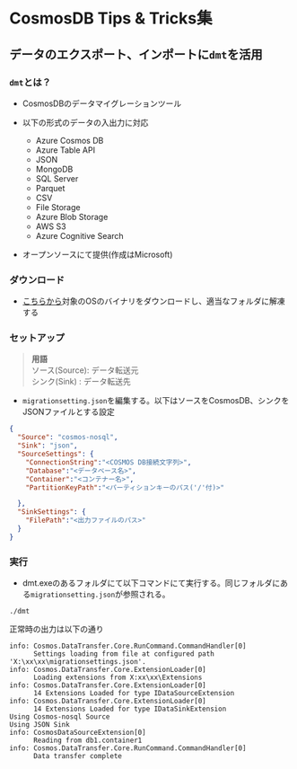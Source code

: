 # CosmosDB Tips & Tricks集

## データのエクスポート、インポートに`dmt`を活用

### `dmt`とは？
- CosmosDBのデータマイグレーションツール
- 以下の形式のデータの入出力に対応
  - Azure Cosmos DB
  - Azure Table API
  - JSON
  - MongoDB
  - SQL Server
  - Parquet
  - CSV
  - File Storage
  - Azure Blob Storage
  - AWS S3
  - Azure Cognitive Search

- オープンソースにて提供(作成はMicrosoft)

### ダウンロード

- [こちらから](https://github.com/azurecosmosdb/data-migration-desktop-tool/releases)対象のOSのバイナリをダウンロードし、適当なフォルダに解凍する

### セットアップ

> **用語**  
> ソース(Source): データ転送元  
> シンク(Sink)  : データ転送先  

- `migrationsetting.json`を編集する。以下はソースをCosmosDB、シンクをJSONファイルとする設定

```JSON
{
  "Source": "cosmos-nosql",
  "Sink": "json",
  "SourceSettings": {    
	"ConnectionString":"<COSMOS DB接続文字列>",
	"Database":"<データベース名>",
	"Container":"<コンテナー名>",
	"PartitionKeyPath":"<パーティションキーのパス('/'付)>"

  },
  "SinkSettings": {    
	"FilePath":"<出力ファイルのパス>"
  }
}
```

### 実行

- dmt.exeのあるフォルダにて以下コマンドにて実行する。同じフォルダにある`migrationsetting.json`が参照される。
```
./dmt
```
正常時の出力は以下の通り
```
info: Cosmos.DataTransfer.Core.RunCommand.CommandHandler[0]
      Settings loading from file at configured path 'X:\xx\xx\migrationsettings.json'.
info: Cosmos.DataTransfer.Core.ExtensionLoader[0]
      Loading extensions from X:xx\xx\Extensions
info: Cosmos.DataTransfer.Core.ExtensionLoader[0]
      14 Extensions Loaded for type IDataSourceExtension
info: Cosmos.DataTransfer.Core.ExtensionLoader[0]
      14 Extensions Loaded for type IDataSinkExtension
Using Cosmos-nosql Source
Using JSON Sink
info: CosmosDataSourceExtension[0]
      Reading from db1.container1
info: Cosmos.DataTransfer.Core.RunCommand.CommandHandler[0]
      Data transfer complete
```
